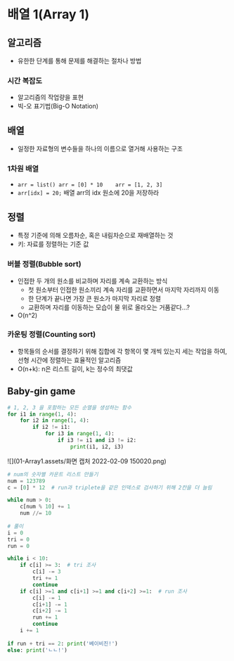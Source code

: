# 배열 1(Array 1)

## 알고리즘

- 유한한 단계를 통해 문제를 해결하는 절차나 방법

### 시간 복잡도

- 알고리즘의 작업량을 표현
- 빅-오 표기법(Big-O Notation)

## 배열

- 일정한 자료형의 변수들을 하나의 이름으로 열거해 사용하는 구조

### 1차원 배열

- `arr = list()	arr = [0] * 10	  arr = [1, 2, 3]`
- `arr[idx] = 20;` 배열 arr의 idx 원소에 20을 저장하라

## 정렬

- 특정 기준에 의해 오름차순, 혹은 내림차순으로 재배열하는 것
- 키: 자료를 정렬하는 기준 값

### 버블 정렬(Bubble sort)

- 인접한 두 개의 원소를 비교하며 자리를 계속 교환하는 방식
  - 첫 원소부터 인접한 원소끼리 계속 자리를 교환하면서 마지막 자리까지 이동
  - 한 단계가 끝나면 가장 큰 원소가 마지막 자리로 정렬
  - 교환하며 자리를 이동하는 모습이 물 위로 올라오는 거품같다...?
- O(n^2)

### 카운팅 정렬(Counting sort)

- 항목들의 순서를 결정하기 위해 집합에 각 항목이 몇 개씩 있는지 세는 작업을 하여, 선형 시간에 정렬하는 효율적인 알고리즘
- O(n+k): n은 리스트 길이, k는 정수의 최댓값



## Baby-gin game

```python
# 1, 2, 3 을 포함하는 모든 순열을 생성하는 함수
for i1 in range(1, 4):
    for i2 in range(1, 4):
        if i2 != i1:
            for i3 in range(1, 4):
                if i3 != i1 and i3 != i2:
                    print(i1, i2, i3)
```

![](01-Array1.assets/화면 캡처 2022-02-09 150020.png)

```python
# num의 숫자별 카운트 리스트 만들기
num = 123789
c = [0] * 12  # run과 triplete을 같은 인덱스로 검사하기 위해 2칸을 더 늘림

while num > 0:
    c[num % 10] += 1
    num //= 10
    
# 풀이
i = 0
tri = 0
run = 0

while i < 10:
    if c[i] >= 3:  # tri 조사
        c[i] -= 3
        tri += 1
        continue
    if c[i] >=1 and c[i+1] >=1 and c[i+2] >=1:  # run 조사
        c[i] -= 1
        c[i+1] -= 1
        c[i+2] -= 1
        run += 1
        continue
    i += 1
    
if run + tri == 2: print('베이비진!')
else: print('ㄴㄴ!')
```


